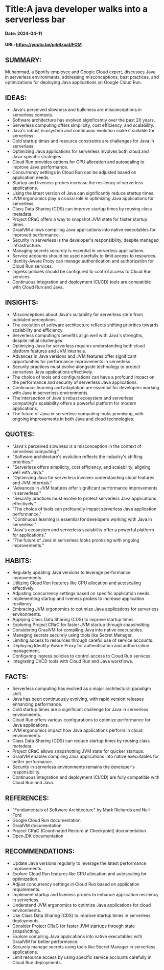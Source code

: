 # Title:A java developer walks into a serverless bar
#### Date: 2024-04-11
#### URL: https://youtu.be/pjk6zuaUFOM



## SUMMARY:

Muhammad, a Spotify employee and Google Cloud expert, discusses Java in serverless environments, addressing misconceptions, best practices, and optimizations for deploying Java applications on Google Cloud Run.

## IDEAS:

- Java's perceived slowness and bulkiness are misconceptions in serverless contexts.
- Software architecture has evolved significantly over the past 20 years.
- Serverless computing offers simplicity, cost efficiency, and scalability.
- Java's robust ecosystem and continuous evolution make it suitable for serverless.
- Cold startup times and resource constraints are challenges for Java in serverless.
- Optimizing Java applications for serverless involves both cloud and Java-specific strategies.
- Cloud Run provides options for CPU allocation and autoscaling to improve Java performance.
- Concurrency settings in Cloud Run can be adjusted based on application needs.
- Startup and liveness probes increase the resiliency of serverless applications.
- Using the latest version of Java can significantly reduce startup times.
- JVM ergonomics play a crucial role in optimizing Java applications for serverless.
- Class Data Sharing (CDS) can improve startup times by reusing class metadata.
- Project CRaC offers a way to snapshot JVM state for faster startup times.
- GraalVM allows compiling Java applications into native executables for improved performance.
- Security in serverless is the developer's responsibility, despite managed infrastructure.
- Managing secrets securely is essential in serverless applications.
- Service accounts should be used carefully to limit access to resources.
- Identity-Aware Proxy can manage authentication and authorization for Cloud Run services.
- Ingress policies should be configured to control access to Cloud Run services.
- Continuous integration and deployment (CI/CD) tools are compatible with Cloud Run and Java.

## INSIGHTS:

- Misconceptions about Java's suitability for serverless stem from outdated perceptions.
- The evolution of software architecture reflects shifting priorities towards scalability and efficiency.
- Serverless computing's benefits align well with Java's strengths, despite initial challenges.
- Optimizing Java for serverless requires understanding both cloud platform features and JVM internals.
- Advances in Java versions and JVM features offer significant opportunities for performance improvements in serverless.
- Security practices must evolve alongside technology to protect serverless Java applications effectively.
- The choice of tools and configurations can have a profound impact on the performance and security of serverless Java applications.
- Continuous learning and adaptation are essential for developers working with Java in serverless environments.
- The intersection of Java's robust ecosystem and serverless computing's scalability offers a powerful platform for modern applications.
- The future of Java in serverless computing looks promising, with ongoing improvements in both Java and cloud technologies.

## QUOTES:

- "Java's perceived slowness is a misconception in the context of serverless computing."
- "Software architecture's evolution reflects the industry's shifting priorities."
- "Serverless offers simplicity, cost efficiency, and scalability, aligning well with Java."
- "Optimizing Java for serverless involves understanding cloud features and JVM internals."
- "Advances in JVM features offer significant performance improvements in serverless."
- "Security practices must evolve to protect serverless Java applications effectively."
- "The choice of tools can profoundly impact serverless Java application performance."
- "Continuous learning is essential for developers working with Java in serverless."
- "Java's ecosystem and serverless scalability offer a powerful platform for applications."
- "The future of Java in serverless looks promising with ongoing improvements."

## HABITS:

- Regularly updating Java versions to leverage performance improvements.
- Utilizing Cloud Run features like CPU allocation and autoscaling effectively.
- Adjusting concurrency settings based on specific application needs.
- Implementing startup and liveness probes to increase application resiliency.
- Embracing JVM ergonomics to optimize Java applications for serverless environments.
- Applying Class Data Sharing (CDS) to improve startup times.
- Exploring Project CRaC for faster JVM startup through snapshotting.
- Considering GraalVM for compiling Java into native executables.
- Managing secrets securely using tools like Secret Manager.
- Limiting access to resources through careful use of service accounts.
- Deploying Identity-Aware Proxy for authentication and authorization management.
- Configuring ingress policies to control access to Cloud Run services.
- Integrating CI/CD tools with Cloud Run and Java workflows.

## FACTS:

- Serverless computing has evolved as a major architectural paradigm shift.
- Java has been continuously evolving, with rapid version releases enhancing performance.
- Cold startup times are a significant challenge for Java in serverless environments.
- Cloud Run offers various configurations to optimize performance for Java applications.
- JVM ergonomics impact how Java applications perform in cloud environments.
- Class Data Sharing (CDS) can reduce startup times by reusing class metadata.
- Project CRaC allows snapshotting JVM state for quicker startups.
- GraalVM enables compiling Java applications into native executables for better performance.
- Security in serverless environments remains the developer's responsibility.
- Continuous integration and deployment (CI/CD) are fully compatible with Cloud Run and Java.

## REFERENCES:

- "Fundamentals of Software Architecture" by Mark Richards and Neil Ford
- Google Cloud Run documentation
- GraalVM documentation
- Project CRaC (Coordinated Restore at Checkpoint) documentation
- OpenJDK documentation

## RECOMMENDATIONS:

- Update Java versions regularly to leverage the latest performance improvements.
- Explore Cloud Run features like CPU allocation and autoscaling for optimization.
- Adjust concurrency settings in Cloud Run based on application requirements.
- Implement startup and liveness probes to enhance application resiliency in serverless.
- Understand JVM ergonomics to optimize Java applications for cloud environments.
- Use Class Data Sharing (CDS) to improve startup times in serverless deployments.
- Consider Project CRaC for faster JVM startups through state snapshotting.
- Explore compiling Java applications into native executables with GraalVM for better performance.
- Securely manage secrets using tools like Secret Manager in serverless applications.
- Limit resource access by using specific service accounts carefully in Cloud Run deployments.